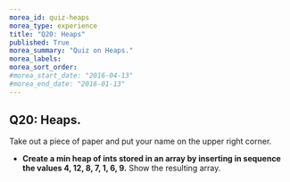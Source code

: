 ```yaml
---
morea_id: quiz-heaps
morea_type: experience
title: "Q20: Heaps"
published: True
morea_summary: "Quiz on Heaps."
morea_labels:
morea_sort_order:
#morea_start_date: "2016-04-13"
#morea_end_date: "2016-01-13"
---
```


## Q20: Heaps.

Take out a piece of paper and put your name on the upper right corner.

* **Create a min heap of ints stored in an array by inserting in sequence the values 4, 12, 8, 7, 1, 6, 9.** Show the resulting array.
